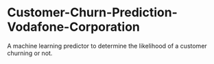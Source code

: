 # Customer-Churn-Prediction-Vodafone-Corporation
A machine learning predictor to determine the likelihood of a customer churning or not.
